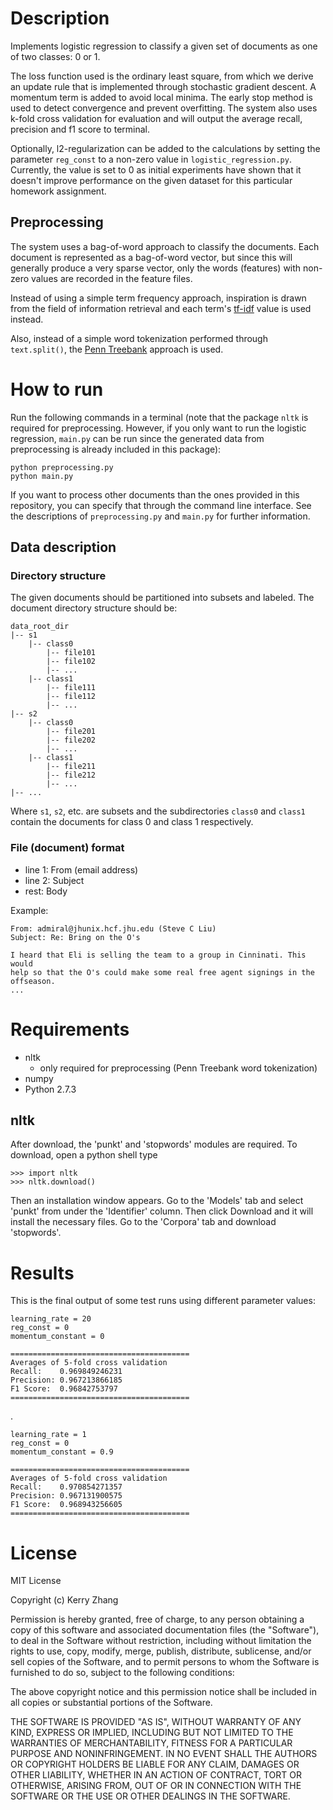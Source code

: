 # Description
Implements logistic regression to classify a given set of documents as one of two classes: 0 or 1. 

The loss function used is the ordinary least square, from which we derive an update rule that is implemented through stochastic gradient descent. A momentum term is added to avoid local minima. The early stop method is used to detect convergence and prevent overfitting. The system also uses k-fold cross validation for evaluation and will output the average recall, precision and f1 score to terminal.

Optionally, l2-regularization can be added to the calculations by setting the parameter `reg_const` to a non-zero value in `logistic_regression.py`. Currently, the value is set to 0 as initial experiments have shown that it doesn't improve performance on the given dataset for this particular homework assignment.

## Preprocessing
The system uses a bag-of-word approach to classify the documents. Each document is represented as a bag-of-word vector, but since this will generally produce a very sparse vector, only the words (features) with non-zero values are recorded in the feature files. 

Instead of using a simple term frequency approach, inspiration is drawn from the field of information retrieval and each term's [tf-idf](http://en.wikipedia.org/wiki/Tf%E2%80%93idf) value is used instead.

Also, instead of a simple word tokenization performed through `text.split()`, the [Penn Treebank](http://www.nltk.org/api/nltk.tokenize.html#module-nltk.tokenize.treebank) approach is used.

# How to run
Run the following commands in a terminal (note that the package `nltk` is required for preprocessing. However, if you only want to run the logistic regression, `main.py` can be run since the generated data from preprocessing is already included in this package):

	python preprocessing.py
	python main.py

If you want to process other documents than the ones provided in this repository, you can specify that through the command line interface. See the descriptions of `preprocessing.py` and `main.py` for further information.

## Data description

### Directory structure
The given documents should be partitioned into subsets and labeled. The document directory structure should be:

    data_root_dir
    |-- s1
        |-- class0
            |-- file101
            |-- file102
            |-- ...
        |-- class1
            |-- file111
            |-- file112
            |-- ...
    |-- s2
        |-- class0
            |-- file201
            |-- file202
            |-- ...
        |-- class1
            |-- file211
            |-- file212
            |-- ...
    |-- ...

Where `s1`, `s2`, etc. are subsets and the subdirectories `class0` and `class1` contain the documents for class 0 and class 1 respectively.

### File (document) format

* line 1: From (email address)
* line 2: Subject
* rest: Body

Example:

	From: admiral@jhunix.hcf.jhu.edu (Steve C Liu)
	Subject: Re: Bring on the O's

	I heard that Eli is selling the team to a group in Cinninati. This would
	help so that the O's could make some real free agent signings in the 
	offseason.
	...

# Requirements

* nltk
	* only required for preprocessing (Penn Treebank word tokenization)
* numpy
* Python 2.7.3

## nltk
After download, the 'punkt' and 'stopwords' modules are required. To download, open a python shell type

	>>> import nltk
	>>> nltk.download()

Then an installation window appears. Go to the 'Models' tab and select 'punkt' from under the 'Identifier' column. Then click Download and it will install the necessary files. Go to the 'Corpora' tab and download 'stopwords'.

# Results
This is the final output of some test runs using different parameter values:

	learning_rate = 20
	reg_const = 0
	momentum_constant = 0

	========================================
	Averages of 5-fold cross validation
	Recall:    0.969849246231
	Precision: 0.967213866185
	F1 Score:  0.96842753797
	========================================

.

	learning_rate = 1
	reg_const = 0
	momentum_constant = 0.9

	========================================
	Averages of 5-fold cross validation
	Recall:    0.970854271357
	Precision: 0.967131900575
	F1 Score:  0.968943256605
	========================================


# License

MIT License

Copyright (c) Kerry Zhang

Permission is hereby granted, free of charge, to any person obtaining
a copy of this software and associated documentation files (the
"Software"), to deal in the Software without restriction, including
without limitation the rights to use, copy, modify, merge, publish,
distribute, sublicense, and/or sell copies of the Software, and to
permit persons to whom the Software is furnished to do so, subject to
the following conditions:

The above copyright notice and this permission notice shall be
included in all copies or substantial portions of the Software.

THE SOFTWARE IS PROVIDED "AS IS", WITHOUT WARRANTY OF ANY KIND,
EXPRESS OR IMPLIED, INCLUDING BUT NOT LIMITED TO THE WARRANTIES OF
MERCHANTABILITY, FITNESS FOR A PARTICULAR PURPOSE AND
NONINFRINGEMENT. IN NO EVENT SHALL THE AUTHORS OR COPYRIGHT HOLDERS BE
LIABLE FOR ANY CLAIM, DAMAGES OR OTHER LIABILITY, WHETHER IN AN ACTION
OF CONTRACT, TORT OR OTHERWISE, ARISING FROM, OUT OF OR IN CONNECTION
WITH THE SOFTWARE OR THE USE OR OTHER DEALINGS IN THE SOFTWARE.
